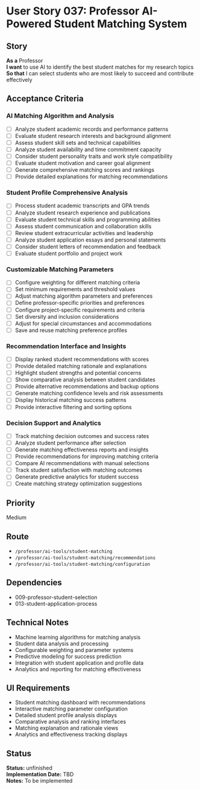 # User Story 037: Professor AI-Powered Student Matching System

## Story
**As a** Professor  
**I want** to use AI to identify the best student matches for my research topics  
**So that** I can select students who are most likely to succeed and contribute effectively

## Acceptance Criteria

### AI Matching Algorithm and Analysis
- [ ] Analyze student academic records and performance patterns
- [ ] Evaluate student research interests and background alignment
- [ ] Assess student skill sets and technical capabilities
- [ ] Analyze student availability and time commitment capacity
- [ ] Consider student personality traits and work style compatibility
- [ ] Evaluate student motivation and career goal alignment
- [ ] Generate comprehensive matching scores and rankings
- [ ] Provide detailed explanations for matching recommendations

### Student Profile Comprehensive Analysis
- [ ] Process student academic transcripts and GPA trends
- [ ] Analyze student research experience and publications
- [ ] Evaluate student technical skills and programming abilities
- [ ] Assess student communication and collaboration skills
- [ ] Review student extracurricular activities and leadership
- [ ] Analyze student application essays and personal statements
- [ ] Consider student letters of recommendation and feedback
- [ ] Evaluate student portfolio and project work

### Customizable Matching Parameters
- [ ] Configure weighting for different matching criteria
- [ ] Set minimum requirements and threshold values
- [ ] Adjust matching algorithm parameters and preferences
- [ ] Define professor-specific priorities and preferences
- [ ] Configure project-specific requirements and criteria
- [ ] Set diversity and inclusion considerations
- [ ] Adjust for special circumstances and accommodations
- [ ] Save and reuse matching preference profiles

### Recommendation Interface and Insights
- [ ] Display ranked student recommendations with scores
- [ ] Provide detailed matching rationale and explanations
- [ ] Highlight student strengths and potential concerns
- [ ] Show comparative analysis between student candidates
- [ ] Provide alternative recommendations and backup options
- [ ] Generate matching confidence levels and risk assessments
- [ ] Display historical matching success patterns
- [ ] Provide interactive filtering and sorting options

### Decision Support and Analytics
- [ ] Track matching decision outcomes and success rates
- [ ] Analyze student performance after selection
- [ ] Generate matching effectiveness reports and insights
- [ ] Provide recommendations for improving matching criteria
- [ ] Compare AI recommendations with manual selections
- [ ] Track student satisfaction with matching outcomes
- [ ] Generate predictive analytics for student success
- [ ] Create matching strategy optimization suggestions

## Priority
Medium

## Route
- `/professor/ai-tools/student-matching`
- `/professor/ai-tools/student-matching/recommendations`
- `/professor/ai-tools/student-matching/configuration`

## Dependencies
- 009-professor-student-selection
- 013-student-application-process

## Technical Notes
- Machine learning algorithms for matching analysis
- Student data analysis and processing
- Configurable weighting and parameter systems
- Predictive modeling for success prediction
- Integration with student application and profile data
- Analytics and reporting for matching effectiveness

## UI Requirements
- Student matching dashboard with recommendations
- Interactive matching parameter configuration
- Detailed student profile analysis displays
- Comparative analysis and ranking interfaces
- Matching explanation and rationale views
- Analytics and effectiveness tracking displays
## Status
**Status:** unfinished  
**Implementation Date:** TBD  
**Notes:** To be implemented
